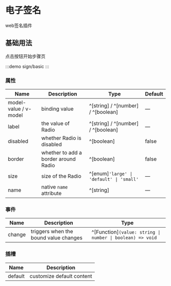 # 电子签名
web签名插件

## 基础用法
点击按钮开始步骤页

:::demo
sign/basic
:::


### 属性

| Name                  | Description                          | Type                                     | Default |
| --------------------- | ------------------------------------ | ---------------------------------------- | ------- |
| model-value / v-model | binding value                        | ^[string] / ^[number] / ^[boolean]       | —       |
| label                 | the value of Radio                   | ^[string] / ^[number] / ^[boolean]       | —       |
| disabled              | whether Radio is disabled            | ^[boolean]                               | false   |
| border                | whether to add a border around Radio | ^[boolean]                               | false   |
| size                  | size of the Radio                    | ^[enum]`'large' \| 'default' \| 'small'` | —       |
| name                  | native `name` attribute              | ^[string]                                | —       |

### 事件

| Name   | Description                           | Type                                                      |
| ------ | ------------------------------------- | --------------------------------------------------------- |
| change | triggers when the bound value changes | ^[Function]`(value: string \| number \| boolean) => void` |

### 插槽

| Name    | Description               |
| ------- | ------------------------- |
| default | customize default content |

